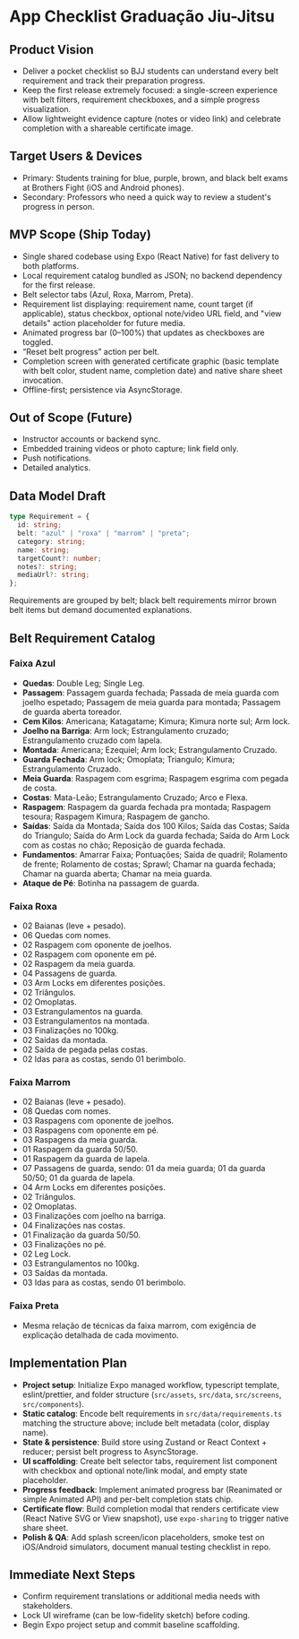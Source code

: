 # App Checklist Graduação Jiu-Jitsu

## Product Vision
- Deliver a pocket checklist so BJJ students can understand every belt requirement and track their preparation progress.
- Keep the first release extremely focused: a single-screen experience with belt filters, requirement checkboxes, and a simple progress visualization.
- Allow lightweight evidence capture (notes or video link) and celebrate completion with a shareable certificate image.

## Target Users & Devices
- Primary: Students training for blue, purple, brown, and black belt exams at Brothers Fight (iOS and Android phones).
- Secondary: Professors who need a quick way to review a student's progress in person.

## MVP Scope (Ship Today)
- Single shared codebase using Expo (React Native) for fast delivery to both platforms.
- Local requirement catalog bundled as JSON; no backend dependency for the first release.
- Belt selector tabs (Azul, Roxa, Marrom, Preta).
- Requirement list displaying: requirement name, count target (if applicable), status checkbox, optional note/video URL field, and "view details" action placeholder for future media.
- Animated progress bar (0–100%) that updates as checkboxes are toggled.
- “Reset belt progress” action per belt.
- Completion screen with generated certificate graphic (basic template with belt color, student name, completion date) and native share sheet invocation.
- Offline-first; persistence via AsyncStorage.

## Out of Scope (Future)
- Instructor accounts or backend sync.
- Embedded training videos or photo capture; link field only.
- Push notifications.
- Detailed analytics.

## Data Model Draft
```ts
type Requirement = {
  id: string;
  belt: "azul" | "roxa" | "marrom" | "preta";
  category: string;
  name: string;
  targetCount?: number;
  notes?: string;
  mediaUrl?: string;
};
```

Requirements are grouped by belt; black belt requirements mirror brown belt items but demand documented explanations.

## Belt Requirement Catalog

### Faixa Azul
- **Quedas**: Double Leg; Single Leg.
- **Passagem**: Passagem guarda fechada; Passada de meia guarda com joelho espetado; Passagem de meia guarda para montada; Passagem de guarda aberta toreador.
- **Cem Kilos**: Americana; Katagatame; Kimura; Kimura norte sul; Arm lock.
- **Joelho na Barriga**: Arm lock; Estrangulamento cruzado; Estrangulamento cruzado com lapela.
- **Montada**: Americana; Ezequiel; Arm lock; Estrangulamento Cruzado.
- **Guarda Fechada**: Arm lock; Omoplata; Triangulo; Kimura; Estrangulamento Cruzado.
- **Meia Guarda**: Raspagem com esgrima; Raspagem esgrima com pegada de costa.
- **Costas**: Mata-Leão; Estrangulamento Cruzado; Arco e Flexa.
- **Raspagem**: Raspagem da guarda fechada pra montada; Raspagem tesoura; Raspagem Kimura; Raspagem de gancho.
- **Saídas**: Saída da Montada; Saída dos 100 Kilos; Saída das Costas; Saída do Triangulo; Saída do Arm Lock da guarda fechada; Saída do Arm Lock com as costas no chão; Reposição de guarda fechada.
- **Fundamentos**: Amarrar Faixa; Pontuações; Saída de quadril; Rolamento de frente; Rolamento de costas; Sprawl; Chamar na guarda fechada; Chamar na guarda aberta; Chamar na meia guarda.
- **Ataque de Pé**: Botinha na passagem de guarda.

### Faixa Roxa
- 02 Baianas (leve + pesado).
- 06 Quedas com nomes.
- 02 Raspagem com oponente de joelhos.
- 02 Raspagem com oponente em pé.
- 02 Raspagem da meia guarda.
- 04 Passagens de guarda.
- 03 Arm Locks em diferentes posições.
- 02 Triângulos.
- 02 Omoplatas.
- 03 Estrangulamentos na guarda.
- 03 Estrangulamentos na montada.
- 03 Finalizações no 100kg.
- 02 Saídas da montada.
- 02 Saída de pegada pelas costas.
- 02 Idas para as costas, sendo 01 berimbolo.

### Faixa Marrom
- 02 Baianas (leve + pesado).
- 08 Quedas com nomes.
- 03 Raspagens com oponente de joelhos.
- 03 Raspagens com oponente em pé.
- 03 Raspagens da meia guarda.
- 01 Raspagem da guarda 50/50.
- 01 Raspagem da guarda de lapela.
- 07 Passagens de guarda, sendo: 01 da meia guarda; 01 da guarda 50/50; 01 da guarda de lapela.
- 04 Arm Locks em diferentes posições.
- 02 Triângulos.
- 02 Omoplatas.
- 03 Finalizações com joelho na barriga.
- 04 Finalizações nas costas.
- 01 Finalização da guarda 50/50.
- 03 Finalizações no pé.
- 02 Leg Lock.
- 03 Estrangulamentos no 100kg.
- 03 Saídas da montada.
- 03 Idas para as costas, sendo 01 berimbolo.

### Faixa Preta
- Mesma relação de técnicas da faixa marrom, com exigência de explicação detalhada de cada movimento.

## Implementation Plan
- **Project setup**: Initialize Expo managed workflow, typescript template, eslint/prettier, and folder structure (`src/assets`, `src/data`, `src/screens`, `src/components`).
- **Static catalog**: Encode belt requirements in `src/data/requirements.ts` matching the structure above; include belt metadata (color, display name).
- **State & persistence**: Build store using Zustand or React Context + reducer; persist belt progress to AsyncStorage.
- **UI scaffolding**: Create belt selector tabs, requirement list component with checkbox and optional note/link modal, and empty state placeholder.
- **Progress feedback**: Implement animated progress bar (Reanimated or simple Animated API) and per-belt completion stats chip.
- **Certificate flow**: Build completion modal that renders certificate view (React Native SVG or View snapshot), use `expo-sharing` to trigger native share sheet.
- **Polish & QA**: Add splash screen/icon placeholders, smoke test on iOS/Android simulators, document manual testing checklist in repo.

## Immediate Next Steps
- Confirm requirement translations or additional media needs with stakeholders.
- Lock UI wireframe (can be low-fidelity sketch) before coding.
- Begin Expo project setup and commit baseline scaffolding.

